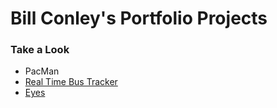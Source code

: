 <h1> Bill Conley's Portfolio Projects</h1>
<h3>Take a Look</h3>
<ul>
  <li><a _href="https://github.com/BillConley01/PacMan/#README.md">PacMan</a></li>
  <li><a href="https://github.com/BillConley01/Real-Time-Bus-Tracker/#README.md">Real Time Bus Tracker</a></li>
  <li><a href="https://github.com/BillConley01/Eyes/#README.md">Eyes</a></li>
 </ul>
